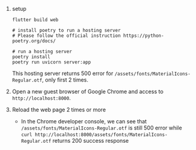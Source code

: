 1. setup

    ```shell
    flutter build web
   
    # install poetry to run a hosting server
    # Please follow the official instruction https://python-poetry.org/docs/
   
    # run a hosting server
    poetry install
    poetry run uvicorn server:app
    ```
    
    This hosting server returns 500 error for `/assets/fonts/MaterialIcons-Regular.otf`, only first 2 times.

2. Open a new guest browser of Google Chrome and access to `http://localhost:8000`.

4. Reload the web page 2 times or more

    - In the Chrome developer console, we can see that `/assets/fonts/MaterialIcons-Regular.otf` is still 500 error while `curl http://localhost:8000/assets/fonts/MaterialIcons-Regular.otf` returns 200 success response
